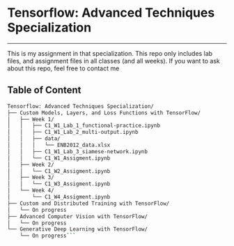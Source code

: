 # Tensorflow: Advanced Techniques Specialization
---

This is my assignment in that specialization. This repo only includes lab files, and assignment files in all classes (and all weeks). If you want to ask about this repo, feel free to contact me

## Table of Content

```bash
Tensorflow: Advanced Techniques Specialization/
├── Custom Models, Layers, and Loss Functions with TensorFlow/
│   ├── Week 1/
│   │   ├── C1_W1_Lab_1_functional-practice.ipynb
│   │   ├── C1_W1_Lab_2_multi-output.ipynb
│   │   ├── data/
│   │   │   └── ENB2012_data.xlsx
│   │   ├── C1_W1_Lab_3_siamese-network.ipynb
│   │   └── C1_W1_Assigment.ipynb
│   ├── Week 2/
│   │   └── C1_W2_Assigment.ipynb
│   ├── Week 3/
│   │   └── C1_W3_Assigment.ipynb
│   └── Week 4/
│       └── C1_W4_Assigment.ipynb
├── Custom and Distributed Training with TensorFlow/
│   └── On progress
├── Advanced Computer Vision with TensorFlow/
│   └── On progress
└── Generative Deep Learning with TensorFlow/
    └── On progress```
